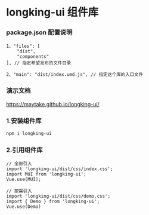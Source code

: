   # longking-ui 组件库

  ### package.json 配置说明
    1、"files": [
        "dist",
        "components"
    ], // 指定希望发布的文件目录

    2、"main": "dist/index.umd.js", // 指定这个库的入口文件

  ### 演示文档
  https://maytake.github.io/longking-ui/

  ### 1.安装组件库
  ``` bash
  npm i longking-ui
  ```
  ### 2.引用组件库
  ```
  // 全部引入
import 'longking-ui/dist/css/index.css';
import MUI from 'longking-ui';
  Vue.use(MUI);

  // 按需引入
  import 'longking-ui/dist/css/demo.css';
  import { Demo } from 'longking-ui';
  Vue.use(Demo)
  ```


